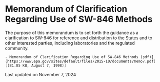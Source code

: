 
# Memorandum of Clarification Regarding Use of SW-846 Methods  

The purpose of this memorandum is to set forth the guidance as a clarification to SW-846 for reference and distribution to the States and to other interested parties, including laboratories and the regulated community. 

    - Memorandum of Clarification Regarding Use of SW-846 Methods (pdf)](https://www.epa.gov/sites/default/files/2015-10/documents/memo7.pdf) [(81.85 KB, August 7, 1998)]  

Last updated on November 7, 2024
